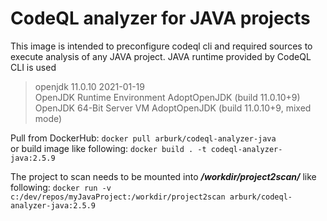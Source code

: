 # CodeQL analyzer for JAVA projects

This image is intended to preconfigure codeql cli and required sources to execute analysis of any JAVA project.
JAVA runtime provided by CodeQL CLI is used
> openjdk 11.0.10 2021-01-19  
> OpenJDK Runtime Environment AdoptOpenJDK (build 11.0.10+9)  
> OpenJDK 64-Bit Server VM AdoptOpenJDK (build 11.0.10+9, mixed mode)  

Pull from DockerHub: ```docker pull arburk/codeql-analyzer-java```  
or build image like following:
```docker build . -t codeql-analyzer-java:2.5.9```

The project to scan needs to be mounted into ___/workdir/project2scan/___ like following:
```docker run -v c:/dev/repos/myJavaProject:/workdir/project2scan arburk/codeql-analyzer-java:2.5.9```
